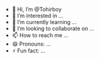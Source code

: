 - 👋 Hi, I’m @Tohirboy
- 👀 I’m interested in ...
- 🌱 I’m currently learning ...
- 💞️ I’m looking to collaborate on ...
- 📫 How to reach me ...
- 😄 Pronouns: ...
- ⚡ Fun fact: ...

<!---
Tohirboy/Tohirboy is a ✨ special ✨ repository because its `README.md` (this file) appears on your GitHub profile.
You can click the Preview link to take a look at your changes.
--->
